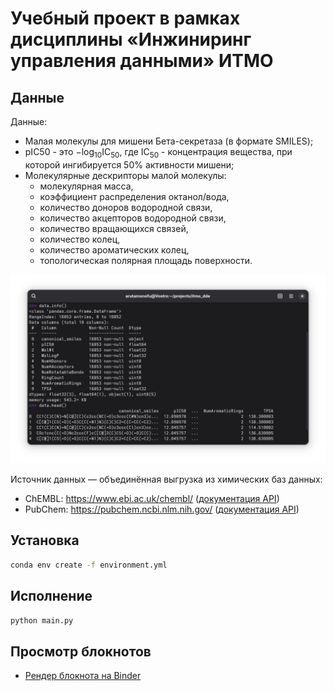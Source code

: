 # Учебный проект в рамках дисциплины «Инжиниринг управления данными» ИТМО

## Данные

Данные: 

- Малая молекулы для мишени Бета-секретаза (в формате SMILES);
- pIC50 - это $-\log_{10}\text{IC}_{50}$, где $\text{IC}_{50}$ - концентрация вещества, при которой ингибируется 50% активности мишени;
- Молекулярные дескрипторы малой молекулы:
    - молекулярная масса,
    - коэффициент распределения октанол/вода,
    - количество доноров водородной связи,
    - количество акцепторов водородной связи,
    - количество вращающихся связей,
    - количество колец,
    - количество ароматических колец,
    - топологическая полярная площадь поверхности.

![Пример данных](screenshot.png)

Источник данных — объединённая выгрузка из химических баз данных:

- ChEMBL: https://www.ebi.ac.uk/chembl/ ([документация API](https://www.ebi.ac.uk/chembl/api/data/docs))
- PubChem: https://pubchem.ncbi.nlm.nih.gov/ ([документация API](https://pubchem.ncbi.nlm.nih.gov/docs/pug-rest-tutorial))

## Установка

```bash
conda env create -f environment.yml
```

## Исполнение

```bash
python main.py
```

## Просмотр блокнотов

- [Рендер блокнота на Binder](https://mybinder.org/v2/gh/arutamonofu/itmo_dde/9c61655c0bb16bea5ef0107d8162c9126d41f474?urlpath=lab%2Ftree%2Fnotebooks%2FEDA.ipynb)